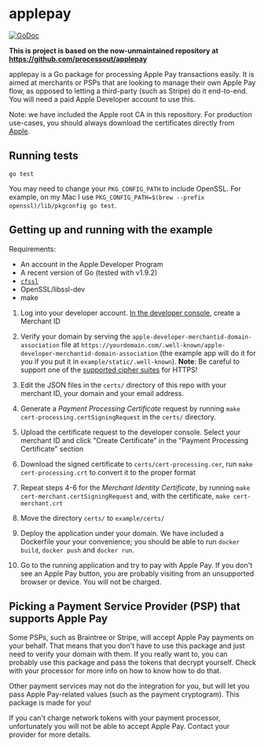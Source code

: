 # applepay

[![GoDoc](https://godoc.org/github.com/rainforestpay/applepay?status.svg)](https://godoc.org/github.com/rainforestpay/applepay)

**This is project is based on the now-unmaintained repository at https://github.com/processout/applepay**

applepay is a Go package for processing Apple Pay transactions easily. It is aimed at merchants or PSPs that are looking to manage their own Apple Pay flow, as opposed to letting a third-party (such as Stripe) do it end-to-end. You will need a paid Apple Developer account to use this.

Note: we have included the Apple root CA in this repository. For production use-cases, you should always download the certificates directly from [Apple](https://www.apple.com/certificateauthority/).

## Running tests

```shell
go test
```

You may need to change your `PKG_CONFIG_PATH` to include OpenSSL. For example, on my Mac I use `PKG_CONFIG_PATH=$(brew --prefix openssl)/lib/pkgconfig go test`.

## Getting up and running with the example

Requirements:
- An account in the Apple Developer Program
- A recent version of Go (tested with v1.9.2)
- [`cfssl`](https://github.com/cloudflare/cfssl)
- OpenSSL/libssl-dev
- make

1. Log into your developer account. [In the developer console](https://developer.apple.com/account/ios/identifier/merchant), create a Merchant ID

1. Verify your domain by serving the `apple-developer-merchantid-domain-association` file at `https://yourdomain.com/.well-known/apple-developer-merchantid-domain-association` (the example app will do it for you if you put it in `example/static/.well-known`).
**Note**: Be careful to support one of the [supported cipher suites](https://developer.apple.com/reference/applepayjs#2166536) for HTTPS!

1. Edit the JSON files in the `certs/` directory of this repo with your merchant ID, your domain and your email address.

1. Generate a *Payment Processing Certificate* request by running `make cert-processing.certSigningRequest` in the `certs/` directory.

1. Upload the certificate request to the developer console. Select your merchant ID and click "Create Certificate" in the "Payment Processing Certificate" section

1. Download the signed certificate to `certs/cert-processing.cer`, run `make cert-processing.crt` to convert it to the proper format

1. Repeat steps 4-6 for the *Merchant Identity Certificate*, by running `make cert-merchant.certSigningRequest` and, with the certificate, `make cert-merchant.crt`

1. Move the directory `certs/` to `example/certs/`

1. Deploy the application under your domain. We have included a Dockerfile your your convenience; you should be able to run `docker build`, `docker push` and `docker run`.

1. Go to the running application and try to pay with Apple Pay. If you don't see an Apple Pay button, you are probably visiting from an unsupported browser or device. You will not be charged.

## Picking a Payment Service Provider (PSP) that supports Apple Pay

Some PSPs, such as Braintree or Stripe, will accept Apple Pay payments on your behalf. That means that you don't have to use this package and just need to verify your domain with them. If you really want to, you can probably use this package and pass the tokens that decrypt yourself. Check with your processor for more info on how to know how to do that.

Other payment services may not do the integration for you, but will let you pass Apple Pay-related values (such as the payment cryptogram). This package is made for you!

If you can't charge network tokens with your payment processor, unfortunately you will not be able to accept Apple Pay. Contact your provider for more details.